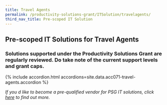 ```yaml
---
title: Travel Agents
permalink: /productivity-solutions-grant/ITSolution/travelagents/
third_nav_title: Pre-scoped IT Solution
---
```


## Pre-scoped IT Solutions for Travel Agents

### Solutions supported under the Productivity Solutions Grant are regularly reviewed. Do take note of the current support levels and grant caps.

{% include accordion.html accordions=site.data.acc071-travel-agents.accordion %}

_If you d like to become a pre-qualified vendor for PSG IT solutions, click <a target='_blank' href='https://www.imda.gov.sg/icmvendors' >here</a> to find out more._